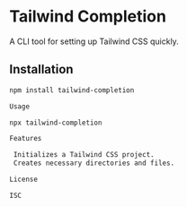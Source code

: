 # Tailwind Completion

A CLI tool for setting up Tailwind CSS quickly.

## Installation

```bash
npm install tailwind-completion

Usage

npx tailwind-completion

Features

 Initializes a Tailwind CSS project.
 Creates necessary directories and files.

License

ISC